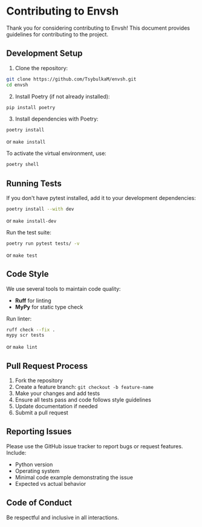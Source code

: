 # Contributing to Envsh

Thank you for considering contributing to Envsh! This document provides guidelines for contributing to the project.

## Development Setup

1. Clone the repository:
```bash
git clone https://github.com/TsybulkaM/envsh.git
cd envsh
```

2. Install Poetry (if not already installed):
```bash
pip install poetry
```

3. Install dependencies with Poetry:
```bash
poetry install
```
or `make install`

To activate the virtual environment, use:
```bash
poetry shell
```

## Running Tests


If you don't have pytest installed, add it to your development dependencies:
```bash
poetry install --with dev
```
or `make install-dev`

Run the test suite:
```bash
poetry run pytest tests/ -v
```
or `make test`

## Code Style

We use several tools to maintain code quality:

- **Ruff** for linting
- **MyPy** for static type check 

Run linter:
```bash
ruff check --fix .
mypy scr tests
```
or `make lint`

## Pull Request Process

1. Fork the repository
2. Create a feature branch: `git checkout -b feature-name`
3. Make your changes and add tests
4. Ensure all tests pass and code follows style guidelines
5. Update documentation if needed
6. Submit a pull request

## Reporting Issues

Please use the GitHub issue tracker to report bugs or request features. Include:

- Python version
- Operating system
- Minimal code example demonstrating the issue
- Expected vs actual behavior

## Code of Conduct

Be respectful and inclusive in all interactions.
